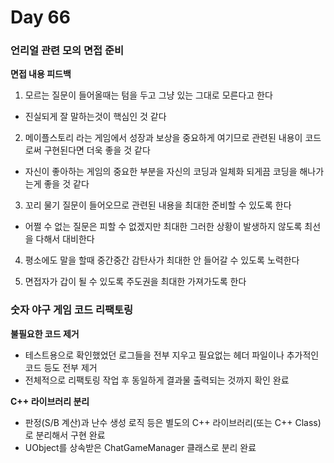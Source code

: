 # Day 66

### 언리얼 관련 모의 면접 준비

**면접 내용 피드백**

1. 모르는 질문이 들어올때는 텀을 두고 그냥 있는 그대로 모른다고 한다
- 진실되게 잘 말하는것이 핵심인 것 같다

2. 메이플스토리 라는 게임에서 성장과 보상을 중요하게 여기므로 관련된 내용이 코드로써 구현된다면 더욱 좋을 것 같다
- 자신이 좋아하는 게임의 중요한 부분을 자신의 코딩과 일체화 되게끔 코딩을 해나가는게 좋을 것 같다

3. 꼬리 물기 질문이 들어오므로 관련된 내용을 최대한 준비할 수 있도록 한다
- 어쩔 수 없는 질문은 피할 수 없겠지만 최대한 그러한 상황이 발생하지 않도록 최선을 다해서 대비한다

4. 평소에도 말을 할때 중간중간 감탄사가 최대한 안 들어갈 수 있도록 노력한다

5. 면접자가 갑이 될 수 있도록 주도권을 최대한 가져가도록 한다

### 숫자 야구 게임 코드 리팩토링

**불필요한 코드 제거**

- 테스트용으로 확인했었던 로그들을 전부 지우고 필요없는 헤더 파일이나 추가적인 코드 등도 전부 제거
- 전체적으로 리팩토링 작업 후 동일하게 결과물 출력되는 것까지 확인 완료

**C++ 라이브러리 분리**

- 판정(S/B 계산)과 난수 생성 로직 등은 별도의 C++ 라이브러리(또는 C++ Class)로 분리해서 구현 완료
- UObject를 상속받은 ChatGameManager 클래스로 분리 완료
